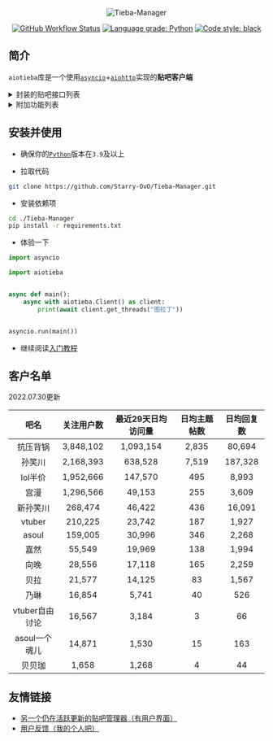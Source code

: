 <div align="center">

![Tieba-Manager](https://socialify.git.ci/Starry-OvO/Tieba-Manager/image?font=Bitter&forks=1&language=1&logo=https%3A%2F%2Favatars.githubusercontent.com%2Fu%2F48282276&name=1&owner=1&pattern=Circuit%20Board&stargazers=1&theme=Dark)

[![GitHub Workflow Status](https://img.shields.io/github/workflow/status/Starry-OvO/Tieba-Manager/CI?label=CI&logo=github)](https://github.com/Starry-OvO/Tieba-Manager/actions)
[![Language grade: Python](https://img.shields.io/lgtm/grade/python/g/Starry-OvO/Tieba-Manager?logo=lgtm)](https://lgtm.com/projects/g/Starry-OvO/Tieba-Manager/context:python)
[![Code style: black](https://img.shields.io/badge/code_style-black-000000)](https://github.com/psf/black)

</div>

## 简介

`aiotieba`库是一个使用[`asyncio`](https://docs.python.org/zh-cn/3/library/asyncio.html)+[`aiohttp`](https://github.com/aio-libs/aiohttp)实现的**贴吧客户端**

<details>

<summary>封装的贴吧接口列表</summary>

> 按**回复时间**/**发布时间**/**热门序**获取贴吧**主题帖**/**精华帖列表**。支持获取带**转发**/**投票**/**转发嵌套投票**/**各种卡片**的主题帖信息
> 
> 获取带**图片链接**/**小尾巴内容**/**点赞情况**/**用户信息**（[**用户名**](docs/tutorial.md#user_name)/[**portrait**](docs/tutorial.md#portrait)/[**user_id**](docs/tutorial.md#user_id)/**等级**/**性别**/**是否锁回复**）/每条回复的**前排楼中楼**（支持按或不按点赞数排序）的**楼层列表**
> 
> 获取带所有前述用户信息的**楼中楼列表**
> 
> 根据[**用户名**](docs/tutorial.md#user_name)/[**portrait**](docs/tutorial.md#portrait)/[**user_id**](docs/tutorial.md#user_id)中的任一项反查其他用户信息，或通过用户主页的[**tieba_uid**](docs/tutorial.md#tieba_uid)反查其他用户信息
> 
> 使用小吧主、语音小编的账号**删帖**/**屏蔽**/**封禁任意用户3天或10天**
> 
> 使用已被大吧主分配解封/恢复/处理申诉权限的吧务账号**解封**/**恢复**/**处理申诉**
> 
> 使用大吧主账号**推荐帖子到首页**/**移动帖子到指定分区**/**加精**/**撤精**/**置顶**/**撤置顶**/**添加黑名单**/**查看黑名单**/**取消黑名单**
> 
> 获取其他用户的**主页信息**/**关注贴吧列表**/**关注用户列表**/**粉丝列表**/**发布的主题帖列表**
> 
> 使用当前账号**关注贴吧**/**取关贴吧**/**关注用户**/**取关用户**/**移除粉丝**/**获取屏蔽贴吧列表**/**屏蔽贴吧**/**取消屏蔽贴吧**/**签到**/**水帖**/**发送私信**/**获取回复历史**
> 
> 获取一个贴吧的**最新关注用户列表**/**等级排行榜**/**吧务列表**/**吧详情**

</details>

<details>

<summary>附加功能列表</summary>

> 数据库功能：**缓存贴吧常量**（如贴吧名到fid的映射关系）/**为用户添加标记**/**为帖子或回复添加标记**/**为图像hash添加标记**
> 
> 图像处理功能：**图像解码**/**二维码解析**/**图像hash计算**

</details>

## 安装并使用

+ 确保你的[`Python`](https://www.python.org/downloads/)版本在`3.9`及以上

+ 拉取代码

```bash
git clone https://github.com/Starry-OvO/Tieba-Manager.git
```

+ 安装依赖项

```bash
cd ./Tieba-Manager
pip install -r requirements.txt
```

+ 体验一下

```python
import asyncio

import aiotieba


async def main():
    async with aiotieba.Client() as client:
        print(await client.get_threads("图拉丁"))


asyncio.run(main())
```

+ 继续阅读[入门教程](docs/tutorial.md)

## 客户名单

2022.07.30更新

|      吧名      | 关注用户数 | 最近29天日均访问量 | 日均主题帖数 | 日均回复数 |
| :------------: | :--------: | :----------------: | :----------: | :--------: |
|    抗压背锅    | 3,848,102  |     1,093,154      |    2,835     |   80,694   |
|     孙笑川     | 2,168,393  |      638,528       |    7,519     |  187,328   |
|    lol半价     | 1,952,666  |      147,570       |     495      |   8,993    |
|      宫漫      | 1,296,566  |       49,153       |     255      |   3,609    |
|    新孙笑川    |  268,474   |       46,422       |     436      |   16,091   |
|     vtuber     |  210,225   |       23,742       |     187      |   1,927    |
|     asoul      |  159,005   |       30,996       |     346      |   2,268    |
|      嘉然      |   55,549   |       19,969       |     138      |   1,994    |
|      向晚      |   28,556   |       17,118       |     165      |   2,259    |
|      贝拉      |   21,577   |       14,125       |      83      |   1,567    |
|      乃琳      |   16,854   |       5,741        |      40      |    526     |
| vtuber自由讨论 |   16,567   |       3,184        |      3       |     66     |
| asoul一个魂儿  |   14,871   |       1,530        |      15      |    163     |
|     贝贝珈     |   1,658    |       1,268        |      4       |     44     |

## 友情链接

+ [另一个仍在活跃更新的贴吧管理器（有用户界面）](https://github.com/dog194/TiebaManager)
+ [用户反馈（我的个人吧）](https://tieba.baidu.com/starry)
